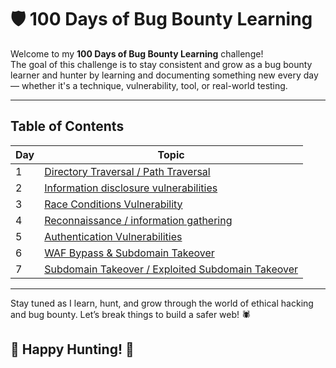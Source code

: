# 🛡️ 100 Days of Bug Bounty Learning

Welcome to my **100 Days of Bug Bounty Learning** challenge!  
The goal of this challenge is to stay consistent and grow as a bug bounty learner and hunter by learning and documenting something new every day — whether it's a technique, vulnerability, tool, or real-world testing.


---

## Table of Contents

| Day | Topic |
|-----|-------|
|  1  | [Directory Traversal / Path Traversal](./Days/day01.md)                 |
|  2  | [Information disclosure vulnerabilities](./Days/day02.md)               |
|  3  | [Race Conditions Vulnerability](./Days/day03.md)                        |
|  4  | [Reconnaissance / information gathering](./Days/day04.md)               |
|  5  | [Authentication Vulnerabilities](./Days/day05.md)                       |
|  6  | [WAF Bypass & Subdomain Takeover](./Days/day06.md)                      |
|  7  | [Subdomain Takeover / Exploited Subdomain Takeover](./Days/day07.md)    |



---

Stay tuned as I learn, hunt, and grow through the world of ethical hacking and bug bounty. Let’s break things to build a safer web! 🕷️

## 🎯 Happy Hunting! 👾